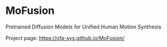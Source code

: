 # MoFusion
Pretrained Diffusion Models for Unified Human Motion Synthesis

Project page: https://ofa-sys.github.io/MoFusion/

